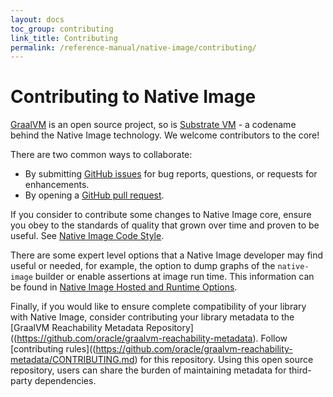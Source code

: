 ```yaml
---
layout: docs
toc_group: contributing
link_title: Contributing
permalink: /reference-manual/native-image/contributing/
---
```


# Contributing to Native Image

[GraalVM](https://github.com/oracle/graal/) is an open source project, so is [Substrate VM](https://github.com/oracle/graal/tree/master/substratevm) - a codename behind the Native Image technology.
We welcome contributors to the core!

There are two common ways to collaborate:

- By submitting [GitHub issues](https://github.com/oracle/graal/issues) for bug reports, questions, or requests for enhancements.
- By opening a [GitHub pull request](https://github.com/oracle/graal/pulls).

If you consider to contribute some changes to Native Image core, ensure you obey to the standards of quality that grown over time and proven to be useful. See [Native Image Code Style](CodeStyle.md).

There are some expert level options that a Native Image developer may find useful or needed, for example, the option to dump graphs of the `native-image` builder or enable assertions at image run time. This information can be found in [Native Image Hosted and Runtime Options](HostedvsRuntimeOptions.md).

Finally, if you would like to ensure complete compatibility of your library with Native Image, consider contributing your library metadata to the [GraalVM Reachability Metadata Repository]((https://github.com/oracle/graalvm-reachability-metadata). Follow [contributing rules]((https://github.com/oracle/graalvm-reachability-metadata/CONTRIBUTING.md) for this repository. Using this open source repository, users can share the burden of maintaining metadata for third-party dependencies.